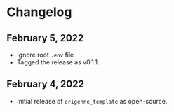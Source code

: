 # Changelog

## February 5, 2022
- Ignore root `.env` file
- Tagged the release as v0.1.1.

## February 4, 2022
- Initial release of `origenne_template` as open-source.
